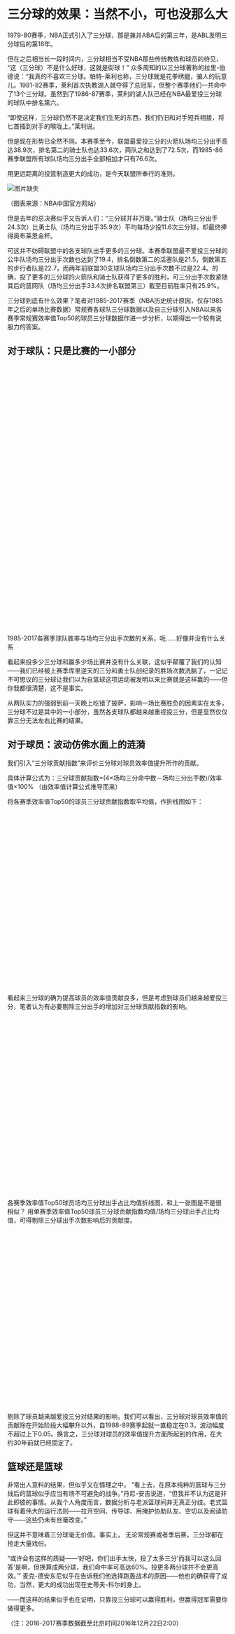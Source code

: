 <!doctype html>
<html>
<head>
<meta charset="utf-8">
<title>三分球的效果：当然不小，可也没那么大</title>
</head>

# 三分球的效果：当然不小，可也没那么大

1979-80赛季，NBA正式引入了三分球，那是兼并ABA后的第三年，是ABL发明三分球后的第18年。

但在之后相当长一段时间内，三分球相当不受NBA那些传统教练和球员的待见， “这（三分球）不是什么好球，这就是街球！” 众多周知的以三分球著称的拉里-伯德说：“我真的不喜欢三分球。帕特-莱利也称，三分球就是花拳绣腿，骗人的玩意儿。1981-82赛季，莱利首次执教湖人就夺得了总冠军，但整个赛季他们一共命中了13个三分球。虽然到了1986-87赛季，莱利的湖人队已经在NBA最爱投三分球的球队中排名第六。

“即使这样，三分球仍然不是决定我们生死的东西，我们仍旧和对手短兵相接，将匕首插到对手的喉咙上。”莱利说。

但是现在形势已全然不同。本赛季至今，联盟最爱投三分的火箭队场均三分出手高达38.9次，排名第二的骑士队也达33.6次，两队之和达到了72.5次，而1985-86赛季联盟所有球队场均三分出手全部相加才只有76.6次。

用更远距离的投篮制造更大的成功，是今天联盟所奉行的准则。

![图片缺失](./dist/129027163.png) 

（图表来源：NBA中国官方网站）

但是去年的总决赛似乎又告诉人们：“三分球并非万能。”骑士队（场均三分出手24.3次）比勇士队（场均三分出手35.9次）平均每场少投11.6次三分球，却最终捧得奥布莱恩金杯。

可这并不妨碍联盟中的各支球队出手更多的三分球。本赛季联盟最不爱投三分球的公牛队场均三分出手次数也达到了19.4，排名倒数第二的活塞队是21.5，倒数第五的步行者队是22.7，而两年前联盟30支球队场均三分出手次数不过是22.4。的确，投了更多的三分球的火箭队和骑士队获得了更多的胜利，可三分出手次数紧随其后的篮网队（场均三分出手33.4次排名联盟第三）截至目前胜率只有25.9%。

三分球到底有什么效果？笔者对1985-2017赛季（NBA历史统计原因，仅存1985年之后的单场比赛数据）常规赛各球队三分球数据以及自三分球引入NBA以来各赛季常规赛效率值Top50的球员三分球数据作进一步分析，以期得出一个较有说服力的答案。

## 对于球队：只是比赛的一小部分

<div id="chart1" style="width: 1000px; height: 600px;"></div>    

1985-2017各赛季球队胜率与场均三分出手次数的关系，呃……好像并没有什么关系

看起来投多少三分球和赢多少场比赛并没有什么关联，这似乎颠覆了我们的认知——我们已经被上赛季库里逆天的三分和勇士队创纪录的胜场次数洗脑了，一记记不可思议的三分球让我们以为自篮球这项运动被发明以来比赛就是这样赢的——但你我都很清楚，这不是事实。

从两队实力的强弱到前一天晚上吃错了披萨，影响一场比赛胜负的因素实在太多，三分球不过是其中的一小部分，虽然各支球队都越来越重视投三分，但是显然仅仅靠三分无法左右比赛的结果。

## 对于球员：波动仿佛水面上的涟漪

我们引入“三分球贡献指数”来评价三分球对球员效率值提升所作的贡献。

具体计算公式为：三分球贡献指数=(4×场均三分命中数－场均三分出手数)/效率值×100% （由效率值计算公式推导而来）

将各赛季效率值Top50的球员三分球贡献指数取平均值，作折线图如下：

<div id="chart2" style="width: 600px; height: 400px;"></div>  

看起来三分球的确为提高球员的效率值贡献良多，但是考虑到球员们越来越爱投三分，笔者认为有必要剔除三分出手的增加对三分球贡献指数的影响。

<div id="chart3" style="width: 600px; height: 400px;"></div>  

各赛季效率值Top50球员场均三分球出手占比均值折线图，和上一张图是不是很相似？
用单赛季效率值Top50球员三分球贡献指数均值/场均三分球出手占比均值，可得剔除三分球出手次数影响后的贡献度。

<div id="chart4" style="width: 600px; height: 400px;"></div>  

剔除了球员越来越爱投三分对结果的影响，我们可以看出，三分球对球员效率值的贡献除在开始阶段大幅攀升以外，自1988-89赛季起就一直稳定在0.3，波动幅度不超过上下0.05。换言之，三分球对球员的效率值提升方面所起到的作用，在大约30年前就已经固定了。

## 篮球还是篮球

非常出人意料的结果，但似乎又在情理之中。 “看上去，在原本纯粹的篮球与三分线后的篮球似乎应当有场不可避免的战争。”丹尼-安吉说道，“但我并不认为这是非此即彼的事情。从我个人角度而言，数据分析与老派篮球间并无真正分歧。老式篮球有着伟大的运行法则——拉开空间、传导球、用掩护协助队友、空切以及阅读防守——这些仍未有丝毫改变。”

但这并不意味着三分球毫无价值。事实上， 无论常规赛或者季后赛，三分球都在抢走大量戏份。

“或许会有这样的质疑——‘好吧，你们出手太快，投了太多三分’而我可以这么回答‘是啊，但换算成两分球，我们命中率可高达60%。投更多两分球并不会更高效。’” 麦克-德安东尼似乎在告诉我们他选择跑轰战术的原因——他也的确获得了成功，当然，更大的成功出现在史蒂夫-科尔的身上。

——而这样的结果似乎也在证明，只靠投三分球可以赢得胜利，但赢得冠军需要你做得更多。

（注：2016-2017赛季数据截至北京时间2016年12月22日2:00）

<script src="dist/bundle.js"></script>
</html>
